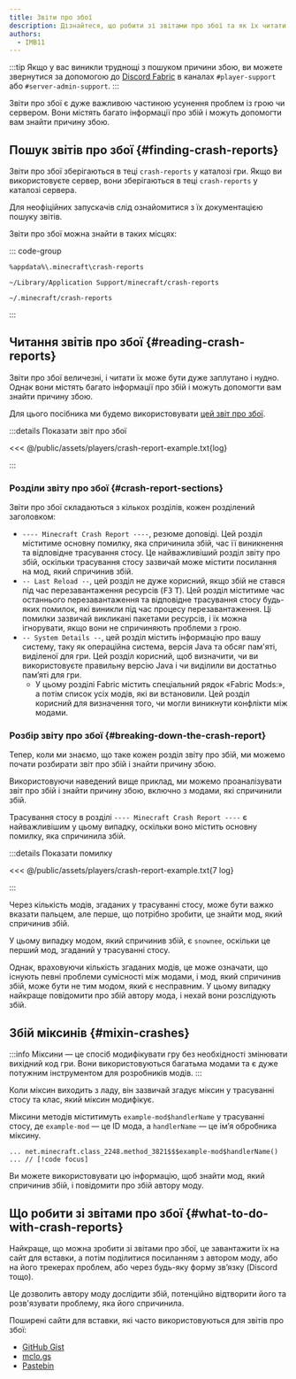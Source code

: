 ```yaml
---
title: Звіти про збої
description: Дізнайтеся, що робити зі звітами про збої та як їх читати.
authors:
  - IMB11
---
```


:::tip
Якщо у вас виникли труднощі з пошуком причини збою, ви можете звернутися за допомогою до [Discord Fabric](https://discord.gg/v6v4pMv) в каналах `#player-support` або `#server-admin-support`.
:::

Звіти про збої є дуже важливою частиною усунення проблем із грою чи сервером. Вони містять багато інформації про збій і можуть допомогти вам знайти причину збою.

## Пошук звітів про збої {#finding-crash-reports}

Звіти про збої зберігаються в теці `crash-reports` у каталозі гри. Якщо ви використовуєте сервер, вони зберігаються в теці `crash-reports` у каталозі сервера.

Для неофіційних запускачів слід ознайомитися з їх документацією пошуку звітів.

Звіти про збої можна знайти в таких місцях:

::: code-group

```:no-line-numbers [Windows]
%appdata%\.minecraft\crash-reports
```

```:no-line-numbers [macOS]
~/Library/Application Support/minecraft/crash-reports
```

```:no-line-numbers [Linux]
~/.minecraft/crash-reports
```

:::

## Читання звітів про збої {#reading-crash-reports}

Звіти про збої величезні, і читати їх може бути дуже заплутано і нудно. Однак вони містять багато інформації про збій і можуть допомогти вам знайти причину збою.

Для цього посібника ми будемо використовувати [цей звіт про збої](/assets/players/crash-report-example.txt).

:::details Показати звіт про збої

<<< @/public/assets/players/crash-report-example.txt{log}

:::

### Розділи звіту про збої {#crash-report-sections}

Звіти про збої складаються з кількох розділів, кожен розділений заголовком:

- `---- Minecraft Crash Report ----`, резюме доповіді. Цей розділ міститиме основну помилку, яка спричинила збій, час її виникнення та відповідне трасування стосу. Це найважливіший розділ звіту про збій, оскільки трасування стосу зазвичай може містити посилання на мод, який спричинив збій.
- `-- Last Reload --`, цей розділ не дуже корисний, якщо збій не стався під час перезавантаження ресурсів (<kbd>F3</kbd> <kbd>T</kbd>). Цей розділ міститиме час останнього перезавантаження та відповідне трасування стосу будь-яких помилок, які виникли під час процесу перезавантаження. Ці помилки зазвичай викликані пакетами ресурсів, і їх можна ігнорувати, якщо вони не спричиняють проблеми з грою.
- `-- System Details --`, цей розділ містить інформацію про вашу систему, таку як операційна система, версія Java та обсяг пам'яті, виділеної для гри. Цей розділ корисний, щоб визначити, чи ви використовуєте правильну версію Java і чи виділили ви достатньо пам’яті для гри.
  - У цьому розділі Fabric містить спеціальний рядок «Fabric Mods:», а потім список усіх модів, які ви встановили. Цей розділ корисний для визначення того, чи могли виникнути конфлікти між модами.

### Розбір звіту про збої {#breaking-down-the-crash-report}

Тепер, коли ми знаємо, що таке кожен розділ звіту про збій, ми можемо почати розбирати звіт про збій і знайти причину збою.

Використовуючи наведений вище приклад, ми можемо проаналізувати звіт про збій і знайти причину збою, включно з модами, які спричинили збій.

Трасування стосу в розділі `---- Minecraft Crash Report ----` є найважливішим у цьому випадку, оскільки воно містить основну помилку, яка спричинила збій.

:::details Показати помилку

<<< @/public/assets/players/crash-report-example.txt{7 log}

:::

Через кількість модів, згаданих у трасуванні стосу, може бути важко вказати пальцем, але перше, що потрібно зробити, це знайти мод, який спричинив збій.

У цьому випадку модом, який спричинив збій, є `snownee`, оскільки це перший мод, згаданий у трасуванні стосу.

Однак, враховуючи кількість згаданих модів, це може означати, що існують певні проблеми сумісності між модами, і мод, який спричинив збій, може бути не тим модом, який є несправним. У цьому випадку найкраще повідомити про збій автору мода, і нехай вони розслідують збій.

## Збій міксинів {#mixin-crashes}

:::info
Міксини — це спосіб модифікувати гру без необхідності змінювати вихідний код гри. Вони використовуються багатьма модами та є дуже потужним інструментом для розробників модів.
:::

Коли міксин виходить з ладу, він зазвичай згадує міксин у трасуванні стосу та клас, який міксин модифікує.

Міксини методів міститимуть `example-mod$handlerName` у трасуванні стосу, де `example-mod` — це ID мода, а `handlerName` — це ім’я обробника міксину.

```:no-line-numbers
... net.minecraft.class_2248.method_3821$$$example-mod$handlerName() ... // [!code focus]
```

Ви можете використовувати цю інформацію, щоб знайти мод, який спричинив збій, і повідомити про збій автору моду.

## Що робити зі звітами про збої {#what-to-do-with-crash-reports}

Найкраще, що можна зробити зі звітами про збої, це завантажити їх на сайт для вставки, а потім поділитися посиланням з автором моду, або на його трекерах проблем, або через будь-яку форму зв’язку (Discord тощо).

Це дозволить автору моду дослідити збій, потенційно відтворити його та розв'язувати проблему, яка його спричинила.

Поширені сайти для вставки, які часто використовуються для звітів про збої:

- [GitHub Gist](https://gist.github.com/)
- [mclo.gs](https://mclo.gs/)
- [Pastebin](https://pastebin.com/)
